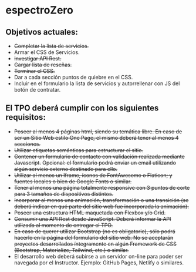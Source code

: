 # espectroZero
## Objetivos actuales:
- ~~Completar la lista de servicios.~~
- Armar el CSS de Servicios.
- ~~Investigar API Rest.~~
- ~~Cargar lista de reseñas.~~
- ~~Terminar el CSS.~~
- Dar a cada sección puntos de quiebre en el CSS.
- Incluir en el formulario la lista de servicios y autorrellenar con JS del botón de contratar.

## El TPO deberá cumplir con los siguientes requisitos:
- ~~Poseer al menos 4 páginas html, siendo su temática libre. En caso de ser un Sitio Web estilo One Page, el mismo deberá tener al menos 4 secciones.~~
- ~~Utilizar etiquetas semánticas para estructurar el sitio.~~
- ~~Contener un formulario de contacto con validación realizada mediante Javascript.~~
~~Opcional: el formulario podrá enviar un email utilizando algún servicio externo destinado para ello.~~
- ~~Utilizar al menos un Iframe, íconos de FontAwesome o Flaticon; y fuentes locales o bien de Google Fonts o similar.~~
- ~~Tener al menos una página totalmente responsive con 3 puntos de corte para 3 tamaños de dispositivos distintos.~~
- ~~Incorporar al menos una animación, transformación o una transición (se deberá indicar en qué parte del sitio web fue incorporada la animación).~~
- ~~Poseer una estructura HTML maquetada con Flexbox y/o Grid.~~
- ~~Consumir una API Rest desde JavaScript. Deberá informar la API utilizada al momento de entregar el TPO.~~
- ~~En caso de querer utilizar Bootstrap (no es obligatorio), sólo podrá hacerlo en la página del formulario del sitio web. No se aceptarán proyectos desarrollados íntegramente en algún Framework de CSS (Bootstrap, Materialize, Tailwind, etc.) o similar.~~
- El desarrollo web deberá subirse a un servidor on-line para poder ser navegada por el Instructor. Ejemplo: GitHub Pages, Netlify o similares.
